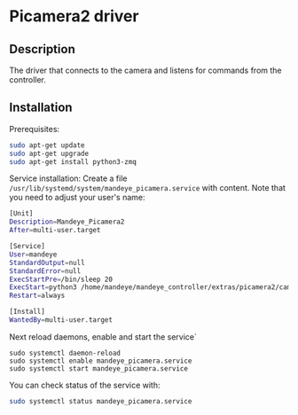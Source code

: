 # Picamera2 driver


## Description
The driver that connects to the camera and listens for commands from the controller.

## Installation

Prerequisites:
```bash
sudo apt-get update
sudo apt-get upgrade
sudo apt-get install python3-zmq 
```

Service installation:
Create a file `/usr/lib/systemd/system/mandeye_picamera.service` with content.
Note that you need to adjust your user's name:

```bash
[Unit]
Description=Mandeye_Picamera2
After=multi-user.target

[Service]
User=mandeye
StandardOutput=null
StandardError=null
ExecStartPre=/bin/sleep 20
ExecStart=python3 /home/mandeye/mandeye_controller/extras/picamera2/camera.py 
Restart=always

[Install]
WantedBy=multi-user.target

```

Next reload daemons, enable and start the service`
```
sudo systemctl daemon-reload
sudo systemctl enable mandeye_picamera.service
sudo systemctl start mandeye_picamera.service
```
You can check status of the service with:
```bash
sudo systemctl status mandeye_picamera.service
```
